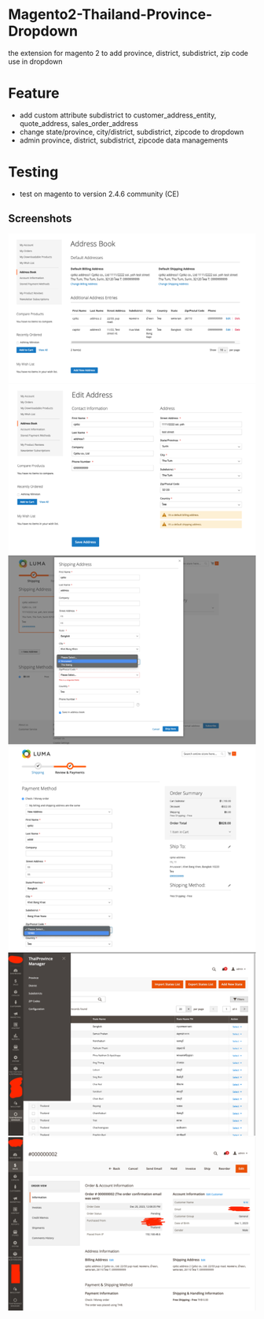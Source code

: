 # Magento2-Thailand-Province-Dropdown

the extension for magento 2 to add province, district, subdistrict, zip code use in dropdown

# Feature

- add custom attribute subdistrict to customer_address_entity, quote_address, sales_order_address
- change state/province, city/district, subdistrict, zipcode to dropdown
- admin province, district, subdistrict, zipcode data managements

# Testing

- test on magento to version 2.4.6 community (CE)

## Screenshots

![Screenshot1](images/screenshot1.png)
![Screenshot2](images/screenshot2.png)
![Screenshot3](images/screenshot3.png)
![Screenshot4](images/screenshot4.png)
![Screenshot5](images/screenshot5.png)
![Screenshot6](images/screenshot6.png)
